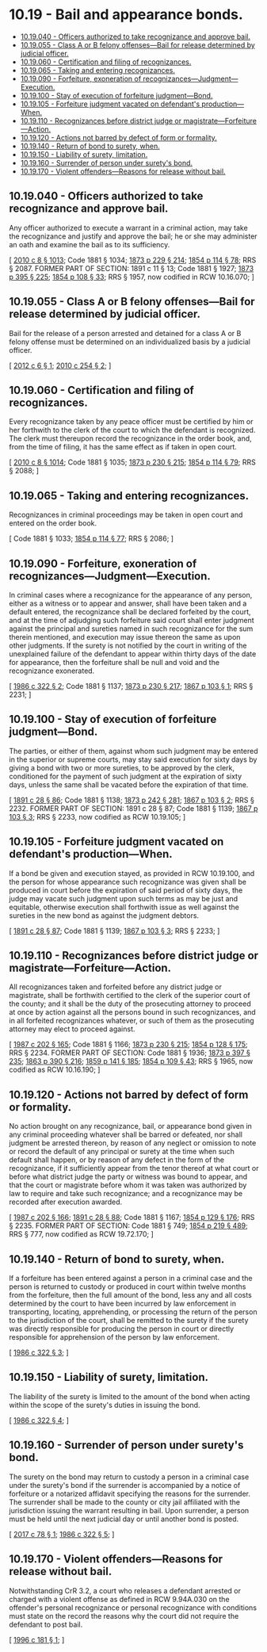 # 10.19 - Bail and appearance bonds.
* [10.19.040 - Officers authorized to take recognizance and approve bail.](#1019040---officers-authorized-to-take-recognizance-and-approve-bail)
* [10.19.055 - Class A or B felony offenses—Bail for release determined by judicial officer.](#1019055---class-a-or-b-felony-offensesbail-for-release-determined-by-judicial-officer)
* [10.19.060 - Certification and filing of recognizances.](#1019060---certification-and-filing-of-recognizances)
* [10.19.065 - Taking and entering recognizances.](#1019065---taking-and-entering-recognizances)
* [10.19.090 - Forfeiture, exoneration of recognizances—Judgment—Execution.](#1019090---forfeiture-exoneration-of-recognizancesjudgmentexecution)
* [10.19.100 - Stay of execution of forfeiture judgment—Bond.](#1019100---stay-of-execution-of-forfeiture-judgmentbond)
* [10.19.105 - Forfeiture judgment vacated on defendant's production—When.](#1019105---forfeiture-judgment-vacated-on-defendants-productionwhen)
* [10.19.110 - Recognizances before district judge or magistrate—Forfeiture—Action.](#1019110---recognizances-before-district-judge-or-magistrateforfeitureaction)
* [10.19.120 - Actions not barred by defect of form or formality.](#1019120---actions-not-barred-by-defect-of-form-or-formality)
* [10.19.140 - Return of bond to surety, when.](#1019140---return-of-bond-to-surety-when)
* [10.19.150 - Liability of surety, limitation.](#1019150---liability-of-surety-limitation)
* [10.19.160 - Surrender of person under surety's bond.](#1019160---surrender-of-person-under-suretys-bond)
* [10.19.170 - Violent offenders—Reasons for release without bail.](#1019170---violent-offendersreasons-for-release-without-bail)
## 10.19.040 - Officers authorized to take recognizance and approve bail.
Any officer authorized to execute a warrant in a criminal action, may take the recognizance and justify and approve the bail; he or she may administer an oath and examine the bail as to its sufficiency.

\[ [2010 c 8 § 1013](http://lawfilesext.leg.wa.gov/biennium/2009-10/Pdf/Bills/Session%20Laws/Senate/6239-S.SL.pdf?cite=2010%20c%208%20§%201013); Code 1881 § 1034; [1873 p 229 § 214](http://leg.wa.gov/CodeReviser/Pages/session_laws.aspx?cite=1873%20p%20229%20§%20214); [1854 p 114 § 78](http://leg.wa.gov/CodeReviser/Pages/session_laws.aspx?cite=1854%20p%20114%20§%2078); RRS § 2087. FORMER PART OF SECTION:  1891 c 11 § 13; Code 1881 § 1927; [1873 p 395 § 225](http://leg.wa.gov/CodeReviser/Pages/session_laws.aspx?cite=1873%20p%20395%20§%20225); [1854 p 108 § 33](http://leg.wa.gov/CodeReviser/Pages/session_laws.aspx?cite=1854%20p%20108%20§%2033); RRS § 1957, now codified in RCW  10.16.070; \]

## 10.19.055 - Class A or B felony offenses—Bail for release determined by judicial officer.
Bail for the release of a person arrested and detained for a class A or B felony offense must be determined on an individualized basis by a judicial officer.

\[ [2012 c 6 § 1](http://lawfilesext.leg.wa.gov/biennium/2011-12/Pdf/Bills/Session%20Laws/House/1194-S.SL.pdf?cite=2012%20c%206%20§%201); [2010 c 254 § 2](http://lawfilesext.leg.wa.gov/biennium/2009-10/Pdf/Bills/Session%20Laws/House/2625.SL.pdf?cite=2010%20c%20254%20§%202); \]

## 10.19.060 - Certification and filing of recognizances.
Every recognizance taken by any peace officer must be certified by him or her forthwith to the clerk of the court to which the defendant is recognized. The clerk must thereupon record the recognizance in the order book, and, from the time of filing, it has the same effect as if taken in open court.

\[ [2010 c 8 § 1014](http://lawfilesext.leg.wa.gov/biennium/2009-10/Pdf/Bills/Session%20Laws/Senate/6239-S.SL.pdf?cite=2010%20c%208%20§%201014); Code 1881 § 1035; [1873 p 230 § 215](http://leg.wa.gov/CodeReviser/Pages/session_laws.aspx?cite=1873%20p%20230%20§%20215); [1854 p 114 § 79](http://leg.wa.gov/CodeReviser/Pages/session_laws.aspx?cite=1854%20p%20114%20§%2079); RRS § 2088; \]

## 10.19.065 - Taking and entering recognizances.
Recognizances in criminal proceedings may be taken in open court and entered on the order book.

\[ Code 1881 § 1033; [1854 p 114 § 77](http://leg.wa.gov/CodeReviser/Pages/session_laws.aspx?cite=1854%20p%20114%20§%2077); RRS § 2086; \]

## 10.19.090 - Forfeiture, exoneration of recognizances—Judgment—Execution.
In criminal cases where a recognizance for the appearance of any person, either as a witness or to appear and answer, shall have been taken and a default entered, the recognizance shall be declared forfeited by the court, and at the time of adjudging such forfeiture said court shall enter judgment against the principal and sureties named in such recognizance for the sum therein mentioned, and execution may issue thereon the same as upon other judgments. If the surety is not notified by the court in writing of the unexplained failure of the defendant to appear within thirty days of the date for appearance, then the forfeiture shall be null and void and the recognizance exonerated.

\[ [1986 c 322 § 2](http://leg.wa.gov/CodeReviser/documents/sessionlaw/1986c322.pdf?cite=1986%20c%20322%20§%202); Code 1881 § 1137; [1873 p 230 § 217](http://leg.wa.gov/CodeReviser/Pages/session_laws.aspx?cite=1873%20p%20230%20§%20217); [1867 p 103 § 1](http://leg.wa.gov/CodeReviser/Pages/session_laws.aspx?cite=1867%20p%20103%20§%201); RRS § 2231; \]

## 10.19.100 - Stay of execution of forfeiture judgment—Bond.
The parties, or either of them, against whom such judgment may be entered in the superior or supreme courts, may stay said execution for sixty days by giving a bond with two or more sureties, to be approved by the clerk, conditioned for the payment of such judgment at the expiration of sixty days, unless the same shall be vacated before the expiration of that time.

\[ [1891 c 28 § 86](http://leg.wa.gov/CodeReviser/documents/sessionlaw/1891c28.pdf?cite=1891%20c%2028%20§%2086); Code 1881 § 1138; [1873 p 242 § 281](http://leg.wa.gov/CodeReviser/Pages/session_laws.aspx?cite=1873%20p%20242%20§%20281); [1867 p 103 § 2](http://leg.wa.gov/CodeReviser/Pages/session_laws.aspx?cite=1867%20p%20103%20§%202); RRS § 2232. FORMER PART OF SECTION:  1891 c 28 § 87; Code 1881 § 1139; [1867 p 103 § 3](http://leg.wa.gov/CodeReviser/Pages/session_laws.aspx?cite=1867%20p%20103%20§%203); RRS § 2233, now codified as RCW  10.19.105; \]

## 10.19.105 - Forfeiture judgment vacated on defendant's production—When.
If a bond be given and execution stayed, as provided in RCW 10.19.100, and the person for whose appearance such recognizance was given shall be produced in court before the expiration of said period of sixty days, the judge may vacate such judgment upon such terms as may be just and equitable, otherwise execution shall forthwith issue as well against the sureties in the new bond as against the judgment debtors.

\[ [1891 c 28 § 87](http://leg.wa.gov/CodeReviser/documents/sessionlaw/1891c28.pdf?cite=1891%20c%2028%20§%2087); Code 1881 § 1139; [1867 p 103 § 3](http://leg.wa.gov/CodeReviser/Pages/session_laws.aspx?cite=1867%20p%20103%20§%203); RRS § 2233; \]

## 10.19.110 - Recognizances before district judge or magistrate—Forfeiture—Action.
All recognizances taken and forfeited before any district judge or magistrate, shall be forthwith certified to the clerk of the superior court of the county; and it shall be the duty of the prosecuting attorney to proceed at once by action against all the persons bound in such recognizances, and in all forfeited recognizances whatever, or such of them as the prosecuting attorney may elect to proceed against.

\[ [1987 c 202 § 165](http://leg.wa.gov/CodeReviser/documents/sessionlaw/1987c202.pdf?cite=1987%20c%20202%20§%20165); Code 1881 § 1166; [1873 p 230 § 215](http://leg.wa.gov/CodeReviser/Pages/session_laws.aspx?cite=1873%20p%20230%20§%20215); [1854 p 128 § 175](http://leg.wa.gov/CodeReviser/Pages/session_laws.aspx?cite=1854%20p%20128%20§%20175); RRS § 2234. FORMER PART OF SECTION: Code 1881 § 1936; [1873 p 397 § 235](http://leg.wa.gov/CodeReviser/Pages/session_laws.aspx?cite=1873%20p%20397%20§%20235); [1863 p 390 § 216](http://leg.wa.gov/CodeReviser/Pages/session_laws.aspx?cite=1863%20p%20390%20§%20216); [1859 p 141 § 185](http://leg.wa.gov/CodeReviser/Pages/session_laws.aspx?cite=1859%20p%20141%20§%20185); [1854 p 109 § 43](http://leg.wa.gov/CodeReviser/Pages/session_laws.aspx?cite=1854%20p%20109%20§%2043); RRS § 1965, now codified as RCW  10.16.190; \]

## 10.19.120 - Actions not barred by defect of form or formality.
No action brought on any recognizance, bail, or appearance bond given in any criminal proceeding whatever shall be barred or defeated, nor shall judgment be arrested thereon, by reason of any neglect or omission to note or record the default of any principal or surety at the time when such default shall happen, or by reason of any defect in the form of the recognizance, if it sufficiently appear from the tenor thereof at what court or before what district judge the party or witness was bound to appear, and that the court or magistrate before whom it was taken was authorized by law to require and take such recognizance; and a recognizance may be recorded after execution awarded.

\[ [1987 c 202 § 166](http://leg.wa.gov/CodeReviser/documents/sessionlaw/1987c202.pdf?cite=1987%20c%20202%20§%20166); [1891 c 28 § 88](http://leg.wa.gov/CodeReviser/documents/sessionlaw/1891c28.pdf?cite=1891%20c%2028%20§%2088); Code 1881 § 1167; [1854 p 129 § 176](http://leg.wa.gov/CodeReviser/Pages/session_laws.aspx?cite=1854%20p%20129%20§%20176); RRS § 2235. FORMER PART OF SECTION: Code 1881 § 749; [1854 p 219 § 489](http://leg.wa.gov/CodeReviser/Pages/session_laws.aspx?cite=1854%20p%20219%20§%20489); RRS § 777, now codified as RCW  19.72.170; \]

## 10.19.140 - Return of bond to surety, when.
If a forfeiture has been entered against a person in a criminal case and the person is returned to custody or produced in court within twelve months from the forfeiture, then the full amount of the bond, less any and all costs determined by the court to have been incurred by law enforcement in transporting, locating, apprehending, or processing the return of the person to the jurisdiction of the court, shall be remitted to the surety if the surety was directly responsible for producing the person in court or directly responsible for apprehension of the person by law enforcement.

\[ [1986 c 322 § 3](http://leg.wa.gov/CodeReviser/documents/sessionlaw/1986c322.pdf?cite=1986%20c%20322%20§%203); \]

## 10.19.150 - Liability of surety, limitation.
The liability of the surety is limited to the amount of the bond when acting within the scope of the surety's duties in issuing the bond.

\[ [1986 c 322 § 4](http://leg.wa.gov/CodeReviser/documents/sessionlaw/1986c322.pdf?cite=1986%20c%20322%20§%204); \]

## 10.19.160 - Surrender of person under surety's bond.
The surety on the bond may return to custody a person in a criminal case under the surety's bond if the surrender is accompanied by a notice of forfeiture or a notarized affidavit specifying the reasons for the surrender. The surrender shall be made to the county or city jail affiliated with the jurisdiction issuing the warrant resulting in bail. Upon surrender, a person must be held until the next judicial day or until another bond is posted.

\[ [2017 c 78 § 1](http://lawfilesext.leg.wa.gov/biennium/2017-18/Pdf/Bills/Session%20Laws/House/1195.SL.pdf?cite=2017%20c%2078%20§%201); [1986 c 322 § 5](http://leg.wa.gov/CodeReviser/documents/sessionlaw/1986c322.pdf?cite=1986%20c%20322%20§%205); \]

## 10.19.170 - Violent offenders—Reasons for release without bail.
Notwithstanding CrR 3.2, a court who releases a defendant arrested or charged with a violent offense as defined in RCW 9.94A.030 on the offender's personal recognizance or personal recognizance with conditions must state on the record the reasons why the court did not require the defendant to post bail.

\[ [1996 c 181 § 1](http://lawfilesext.leg.wa.gov/biennium/1995-96/Pdf/Bills/Session%20Laws/House/1712.SL.pdf?cite=1996%20c%20181%20§%201); \]

